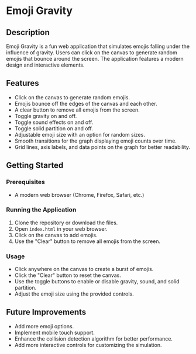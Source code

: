# Emoji Gravity

## Description
Emoji Gravity is a fun web application that simulates emojis falling under the influence of gravity. Users can click on the canvas to generate random emojis that bounce around the screen. The application features a modern design and interactive elements.

## Features
- Click on the canvas to generate random emojis.
- Emojis bounce off the edges of the canvas and each other.
- A clear button to remove all emojis from the screen.
- Toggle gravity on and off.
- Toggle sound effects on and off.
- Toggle solid partition on and off.
- Adjustable emoji size with an option for random sizes.
- Smooth transitions for the graph displaying emoji counts over time.
- Grid lines, axis labels, and data points on the graph for better readability.

## Getting Started

### Prerequisites
- A modern web browser (Chrome, Firefox, Safari, etc.)

### Running the Application
1. Clone the repository or download the files.
2. Open `index.html` in your web browser.
3. Click on the canvas to add emojis.
4. Use the "Clear" button to remove all emojis from the screen.

### Usage
- Click anywhere on the canvas to create a burst of emojis.
- Click the "Clear" button to reset the canvas.
- Use the toggle buttons to enable or disable gravity, sound, and solid partition.
- Adjust the emoji size using the provided controls.

## Future Improvements
- Add more emoji options.
- Implement mobile touch support.
- Enhance the collision detection algorithm for better performance.
- Add more interactive controls for customizing the simulation.
